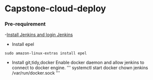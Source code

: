 # Capstone-cloud-deploy

### Pre-requirement
-[Install Jenkins and login Jenkins](https://github.com/davincizhao/Jenkins_Pipelines_on_AWS/blob/master/README.md)
- Install epel
```
sudo amazon-linux-extras install epel
```
- Install git,tidy,docker
Enable docker daemon and allow jenkins to connect to docker engine.
'''
systemctl start docker
chown jenkins /var/run/docker.sock
'''
